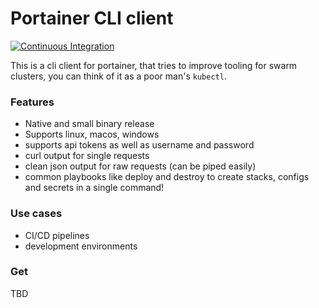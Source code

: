 # Portainer CLI client
[![Continuous Integration](https://github.com/hnaderi/portainer-client/actions/workflows/ci.yml/badge.svg)](https://github.com/hnaderi/portainer-client/actions/workflows/ci.yml)

This is a cli client for portainer, that tries to improve tooling for swarm clusters, you can think of it as a poor man's `kubectl`.

### Features
- Native and small binary release
- Supports linux, macos, windows
- supports api tokens as well as username and password
- curl output for single requests
- clean json output for raw requests (can be piped easily)
- common playbooks like deploy and destroy to create stacks, configs and secrets in a single command!

### Use cases
- CI/CD pipelines
- development environments

### Get

TBD
